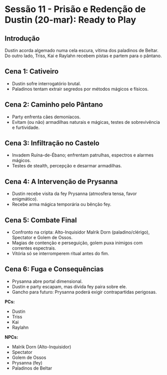 # Sessão 11 - Prisão e Redenção de Dustin (20-mar): Ready to Play

## Introdução
Dustin acorda algemado numa cela escura, vítima dos paladinos de Beltar. Do outro lado, Triss, Kai e Raylahn recebem pistas e partem para o pântano.

## Cena 1: Cativeiro
- Dustin sofre interrogatório brutal.
- Paladinos tentam extrair segredos por métodos mágicos e físicos.

## Cena 2: Caminho pelo Pântano
- Party enfrenta cães demoníacos.
- Evitam (ou não) armadilhas naturais e mágicas, testes de sobrevivência e furtividade.

## Cena 3: Infiltração no Castelo
- Invadem Ruína-de-Ébano; enfrentam patrulhas, espectros e alarmes mágicos.
- Testes de stealth, percepção e desarmar armadilhas.

## Cena 4: A Intervenção de Prysanna
- Dustin recebe visita da fey Prysanna (atmosfera tensa, favor enigmático).
- Recebe arma mágica temporária ou bênção fey.

## Cena 5: Combate Final
- Confronto na cripta: Alto-Inquisidor Malrik Dorn (paladino/clérigo), Spectator e Golem de Ossos.
- Magias de contenção e perseguição, golem puxa inimigos com correntes espectrais.
- Vitória só se interromperem ritual antes do fim.

## Cena 6: Fuga e Consequências
- Prysanna abre portal dimensional.
- Dustin e party escapam, mas dívida fey paira sobre ele.
- Gancho para futuro: Prysanna poderá exigir contrapartidas perigosas.

**PCs:**  
- Dustin  
- Triss  
- Kai  
- Raylahn  

**NPCs:**  
- Malrik Dorn (Alto-Inquisidor)  
- Spectator  
- Golem de Ossos  
- Prysanna (fey)  
- Paladinos de Beltar  